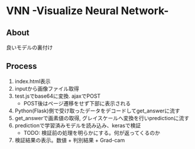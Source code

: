 # VNN -Visualize Neural Network-
## About
良いモデルの裏付け

## Process
1. index.html表示
2. inputから画像ファイル取得
3. test.jsでbase64に変換. ajaxでPOST
    - POST後はページ遷移をせず下部に表示される
4. Python(Flask)側で受け取ったデータをデコードしてget_answerに流す
5. get_answerで画素値の取得, グレイスケールへ変換を行いpredictionに流す
6. predictionで学習済みモデルを読み込み、kerasで検証
    - TODO: 検証前の処理を明らかにする。何が返ってくるのか
7. 検証結果の表示。数値 + 判別結果 + Grad-cam


